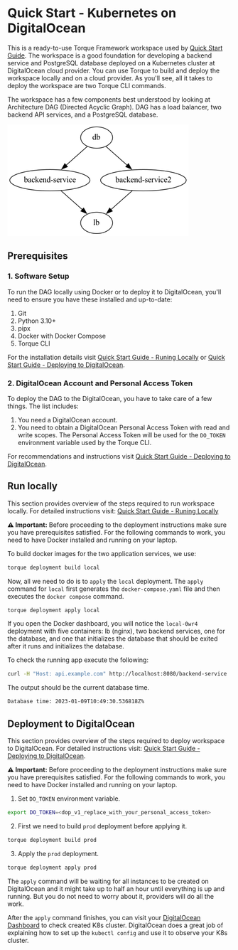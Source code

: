 # Quick Start - Kubernetes on DigitalOcean 

This is a ready-to-use Torque Framework workspace used by [Quick Start Guide](https://docs.torque.cloud/quick-start). The workspace is a good foundation for developing a backend service and PostgreSQL database deployed on a Kubernetes cluster at DigitalOcean cloud provider. You can use Torque to build and deploy the workspace locally and on a cloud provider. As you'll see, all it takes to deploy the workspace are two Torque CLI commands.

The workspace has a few components best understood by looking at Architecture DAG (Directed Acyclic Graph). DAG has a load balancer, two backend API services, and a PostgreSQL database.

![DAG image](graph.png)

## Prerequisites

### 1. Software Setup

To run the DAG locally using Docker or to deploy it to DigitalOcean, you'll need to ensure you have these installed and up-to-date:

1. Git
2. Python 3.10+
3. pipx
4. Docker with Docker Compose
5. Torque CLI

For the installation details visit [Quick Start Guide - Runing Locally](https://docs.torque.cloud/quick-start/running-locally) or [Quick Start Guide - Deploying to DigitalOcean](https://docs.torque.cloud/quick-start/deploying-to-digitalocean).


### 2. DigitalOcean Account and Personal Access Token

To deploy the DAG to the DigitalOcean, you have to take care of a few things. The list includes:

1. You need a DigitalOcean account.
2. You need to obtain a DigitalOcean Personal Access Token with read and write scopes. The Personal Access Token will be used for the `DO_TOKEN` environment variable used by the Torque CLI.

For recommendations and instructions visit [Quick Start Guide - Deploying to DigitalOcean](https://docs.torque.cloud/quick-start/deploying-to-digitalocean).

## Run locally

This section provides overview of the steps required to run workspace locally. For detailed instructions visit: [Quick Start Guide - Runing Locally](https://docs.torque.cloud/quick-start/running-locally)

**⚠️ Important:**
Before proceeding to the deployment instructions make sure you have prerequisites satisfied. For the following commands to work, you need to have Docker installed and running on your laptop.

To build docker images for the two application services, we use:

```bash
torque deployment build local
```

Now, all we need to do is to `apply` the `local` deployment. The `apply` command for `local` first generates the `docker-compose.yaml` file and then executes the `docker compose` command.

```bash
torque deployment apply local
```

If you open the Docker dashboard, you will notice the `local-0wr4` deployment with five containers: lb (nginx), two backend services, one for the database, and one that initializes the database that should be exited after it runs and initializes the database. 

To check the running app execute the following:

```bash
curl -H "Host: api.example.com" http://localhost:8080/backend-service
```

The output should be the current database time. 

```bash
Database time: 2023-01-09T10:49:30.536818Z%
```



## Deployment to DigitalOcean

This section provides overview of the steps required to deploy workspace to DigitalOcean. For detailed instructions visit: [Quick Start Guide - Deploying to DigitalOcean](https://docs.torque.cloud/quick-start/deploying-to-digitalocean).

**⚠️ Important:**
Before proceeding to the deployment instructions make sure you have prerequisites satisfied. For the following commands to work, you need to have Docker installed and running on your laptop.

1. Set `DO_TOKEN` environment variable.

```bash
export DO_TOKEN=<dop_v1_replace_with_your_personal_access_token>
```

2. First we need to build `prod` deployment before applying it.

```bash
torque deployment build prod
```

3. Apply the `prod` deployment. 

```bash
torque deployment apply prod
```

The `apply` command will be waiting for all instances to be created on DigitalOcean and it might take up to half an hour until everything is up and running. But you do not need to worry about it, providers will do all the work. 

After the `apply` command finishes, you can visit your [DigitalOcean Dashboard](https://cloud.digitalocean.com/) to check created K8s cluster. DigitalOcean does a great job of explaining how to set up the `kubectl config` and use it to observe your K8s cluster. 
